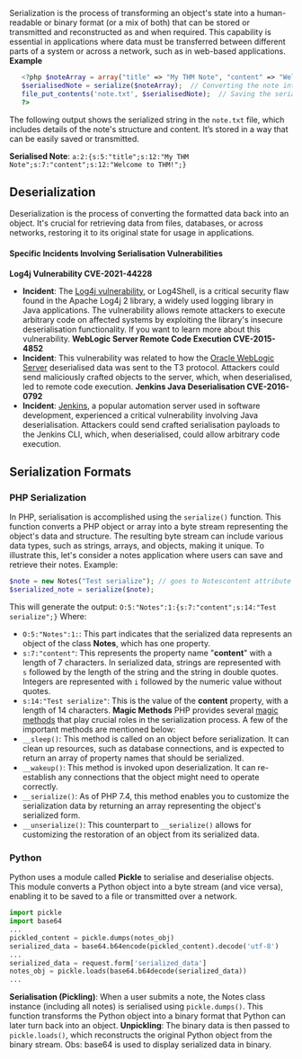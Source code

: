 Serialization is the process of transforming an object's state into a human-readable or binary format (or a mix of both) that can be stored or transmitted and reconstructed as and when required. This capability is essential in applications where data must be transferred between different parts of a system or across a network, such as in web-based applications. 
**Example**

```php
   <?php $noteArray = array("title" => "My THM Note", "content" => "Welcome to THM!"); 
   $serialisedNote = serialize($noteArray);  // Converting the note into a storable format 
   file_put_contents('note.txt', $serialisedNote);  // Saving the serialised note to a file 
   ?>
```

The following output shows the serialized string in the `note.txt` file, which includes details of the note's structure and content. It’s stored in a way that can be easily saved or transmitted.

**Serialised Note**: `a:2:{s:5:"title";s:12:"My THM Note";s:7:"content";s:12:"Welcome to THM!";}`
## Deserialization
Deserialization is the process of converting the formatted data back into an object. It's crucial for retrieving data from files, databases, or across networks, restoring it to its original state for usage in applications.
#### Specific Incidents Involving Serialisation Vulnerabilities
**Log4j Vulnerability CVE-2021-44228**  
- **Incident**: The [Log4j vulnerability](https://nvd.nist.gov/vuln/detail/CVE-2021-44228), or Log4Shell, is a critical security flaw found in the Apache Log4j 2 library, a widely used logging library in Java applications. The vulnerability allows remote attackers to execute arbitrary code on affected systems by exploiting the library's insecure deserialisation functionality. If you want to learn more about this vulnerability.
**WebLogic Server Remote Code Execution CVE-2015-4852**
- **Incident**: This vulnerability was related to how the [Oracle WebLogic Server](https://www.oracle.com/security-alerts/alert-cve-2015-4852.html) deserialised data was sent to the T3 protocol. Attackers could send maliciously crafted objects to the server, which, when deserialised, led to remote code execution.
**Jenkins Java Deserialisation CVE-2016-0792**
- **Incident**: [Jenkins](https://www.tenable.com/plugins/nessus/89034), a popular automation server used in software development, experienced a critical vulnerability involving Java deserialisation. Attackers could send crafted serialisation payloads to the Jenkins CLI, which, when deserialised, could allow arbitrary code execution.
## Serialization Formats
### PHP Serialization
In PHP, serialisation is accomplished using the `serialize()` function. This function converts a PHP object or array into a byte stream representing the object's data and structure. The resulting byte stream can include various data types, such as strings, arrays, and objects, making it unique. To illustrate this, let's consider a notes application where users can save and retrieve their notes.
Example: 
```php
$note = new Notes("Test serialize"); // goes to Notescontent attribute in the Notes class.
$serialized_note = serialize($note);
```

This will generate the output:
`O:5:"Notes":1:{s:7:"content";s:14:"Test serialize";}`
Where: 
- `O:5:"Notes":1:`: This part indicates that the serialized data represents an object of the class **Notes**, which has one property.
-  `s:7:"content"`: This represents the property name "**content**" with a length of 7 characters. In serialized data, strings are represented with `s` followed by the length of the string and the string in double quotes. Integers are represented with `i` followed by the numeric value without quotes.
- `s:14:"Test serialize"`: This is the value of the **content** property, with a length of 14 characters.
**Magic Methods**
PHP provides several [magic methods](https://www.php.net/manual/en/language.oop5.magic.php) that play crucial roles in the serialization process. A few of the important methods are mentioned below:
- `__sleep()`: This method is called on an object before serialization. It can clean up resources, such as database connections, and is expected to return an array of property names that should be serialized.
- `__wakeup()`: This method is invoked upon deserialization. It can re-establish any connections that the object might need to operate correctly.
- `__serialize()`: As of PHP 7.4, this method enables you to customize the serialization data by returning an array representing the object's serialized form.
- `__unserialize()`: This counterpart to `__serialize()` allows for customizing the restoration of an object from its serialized data.

### Python
Python uses a module called **Pickle** to serialise and deserialise objects. This module converts a Python object into a byte stream (and vice versa), enabling it to be saved to a file or transmitted over a network.
```python
import pickle
import base64
...
pickled_content = pickle.dumps(notes_obj)
serialized_data = base64.b64encode(pickled_content).decode('utf-8')
...
serialized_data = request.form['serialized_data']
notes_obj = pickle.loads(base64.b64decode(serialized_data))
...
```
**Serialisation (Pickling)**: When a user submits a note, the Notes class instance (including all notes) is serialised using `pickle.dumps()`. This function transforms the Python object into a binary format that Python can later turn back into an object.
**Unpickling**: The binary data is then passed to `pickle.loads()`, which reconstructs the original Python object from the binary stream.
Obs: base64 is used to display serialized data in binary.

